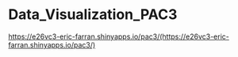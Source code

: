 # Data_Visualization_PAC3

https://e26vc3-eric-farran.shinyapps.io/pac3/(https://e26vc3-eric-farran.shinyapps.io/pac3/)
